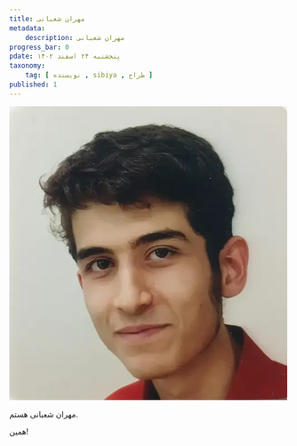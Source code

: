 ```yaml
---
title: مهران شعبانی
metadata: 
    description: مهران شعبانی
progress_bar: 0
pdate: پنجشنبه ۲۴ اسفند ۱۴۰۲
taxonomy:
    tag: [ نویسنده , sibiya , طراح ]
published: 1
---
```


![ مهران شعبانی ](mehran.webp)

مهران شعبانی هستم.

همین!